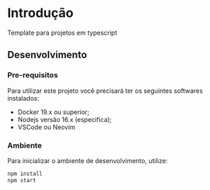 # Introdução

Template para projetos em typescript

## Desenvolvimento

### Pre-requisitos

Para utilizar este projeto você precisará ter os seguintes softwares instalados:

-   Docker 19.x ou superior;
-   Nodejs versão 16.x (especifica);
-   VSCode ou Neovim

### Ambiente

Para inicializar o ambiente de desenvolvimento, utilize:

```sh
npm install
npm start
```

